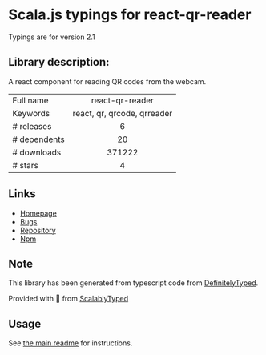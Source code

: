 
# Scala.js typings for react-qr-reader

Typings are for version 2.1

## Library description:
A react component for reading QR codes from the webcam.

|                    |                 |
| ------------------ | :-------------: |
| Full name          | react-qr-reader |
| Keywords           | react, qr, qrcode, qrreader |
| # releases         | 6 |
| # dependents       | 20 |
| # downloads        | 371222 |
| # stars            | 4 |

## Links
- [Homepage](https://github.com/JodusNodus/react-qr-reader#readme)
- [Bugs](https://github.com/JodusNodus/react-qr-reader/issues)
- [Repository](https://github.com/JodusNodus/react-qr-reader)
- [Npm](https://www.npmjs.com/package/react-qr-reader)
    


## Note
This library has been generated from typescript code from [DefinitelyTyped](https://definitelytyped.org).

Provided with :purple_heart: from [ScalablyTyped](https://github.com/oyvindberg/ScalablyTyped)

## Usage
See [the main readme](../../readme.md) for instructions.


